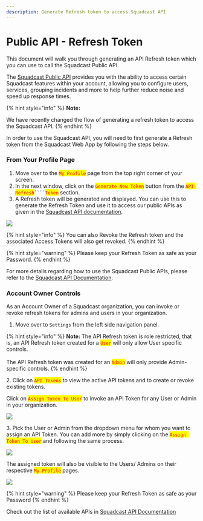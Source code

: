 ```yaml
---
description: Generate Refresh token to access Squadcast API
---
```


# Public API - Refresh Token

This document will walk you through generating an API Refresh token which you can use to call the Squadcast Public API.

The [Squadcast Public API](https://apidocs.squadcast.com/) provides you with the ability to access certain Squadcast features within your account, allowing you to configure users, services, grouping incidents and more to help further reduce noise and speed up response times.

{% hint style="info" %}
**Note:**

We have recently changed the flow of generating a refresh token to access the Squadcast API.
{% endhint %}

In order to use the Squadcast API, you will need to first generate a Refresh token from the Squadcast Web App by following the steps below.

### From Your Profile Page <a href="#from-your-profile-page" id="from-your-profile-page"></a>

1. Move over to the <mark style="color:red;">`My Profile`</mark> page from the top right corner of your screen.
2. In the next window, click on the <mark style="color:red;">`Generate New Token`</mark> button from the <mark style="color:red;">`API Refresh`</mark>` ```` `<mark style="color:red;">`Token`</mark> section.
3. A Refresh token will be generated and displayed. You can use this to generate the Refresh Token and use it to access our public APIs as given in the [Squadcast API documentation](https://apidocs.squadcast.com/).

![](../.gitbook/assets/squadcast\_api\_3.png)

{% hint style="info" %}
You can also Revoke the Refresh token and the associated Access Tokens will also get revoked.
{% endhint %}

{% hint style="warning" %}
Please keep your Refresh Token as safe as your Password.
{% endhint %}

For more details regarding how to use the Squadcast Public APIs, please refer to the [Squadcast API Documentation](https://apidocs.squadcast.com/).

### Account Owner Controls <a href="#account-owner-controls" id="account-owner-controls"></a>

As an Account Owner of a Squadcast organization, you can invoke or revoke refresh tokens for admins and users in your organization.

1. Move over to `Settings` from the left side navigation panel.

{% hint style="info" %}
**Note:** The API Refresh token is role restricted, that is, an API Refresh token created for a <mark style="color:red;">`User`</mark> will only allow User specific controls.\
\
The API Refresh token was created for an <mark style="color:red;">`Admin`</mark> will only provide Admin-specific controls.
{% endhint %}

2\. Click on <mark style="color:red;">`API Tokens`</mark> to view the active API tokens and to create or revoke existing tokens.&#x20;

Click on <mark style="color:red;">`Assign Token To User`</mark> to invoke an API Token for any User or Admin in your organization.

![](../.gitbook/assets/squadcast\_api\_5.png)

3\. Pick the User or Admin from the dropdown menu for whom you want to assign an API Token. You can add more by simply clicking on the <mark style="color:red;">`Assign Token To User`</mark> and following the same process.

![](../.gitbook/assets/squadcast\_api\_6.png)

The assigned token will also be visible to the Users/ Admins on their respective <mark style="color:red;">`My Profile`</mark> pages.

![](../.gitbook/assets/squadcast\_api\_7.png)

{% hint style="warning" %}
Please keep your Refresh Token as safe as your Password
{% endhint %}

Check out the list of available APIs in [Squadcast API Documentation](https://apidocs.squadcast.com/)
